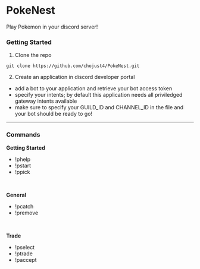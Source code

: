 # PokeNest
Play Pokemon in your discord server!

### Getting Started
1. Clone the repo
```
git clone https://github.com/chojust4/PokeNest.git
```
2. Create an application in discord developer portal
- add a bot to your application and retrieve your bot access token
- specify your intents; by default this application needs all priviledged gateway intents available
- make sure to specify your GUILD_ID and CHANNEL_ID in the file and your bot should be ready to go!

<hr/>

### Commands

**Getting Started**
- !phelp
- !pstart
- !ppick 

<br/>

**General**
- !pcatch
- !premove
<br/>

**Trade**
- !pselect
- !ptrade
- !paccept
